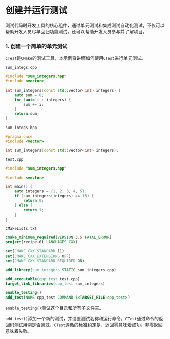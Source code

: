 # 创建并运行测试

 测试代码时开发工具的核心组件，通过单元测试和集成测试自动化测试，不仅可以帮助开发人员尽早回归功能测试，还可以帮助开发人员参与并了解项目。

### 1. 创建一个简单的单元测试

`CTest`是`CMake`的测试工具，本示例将讲解如何使用`CTest`进行单元测试。

`sum_integs.cpp`

```c++
#include "sum_integers.hpp"
#include <vector>

int sum_integers(const std::vector<int> integers) {
    auto sum = 0;
    for (auto i : integers) {
        sum += i;
    }
    return sum;
}
```

`sum_integs.hpp`

```c++
#pragma once
#include <vector>

int sum_integers(const std::vector<int> integers);
```

`test.cpp`

```c++
#include "sum_integers.hpp"

#include <vector>

int main() {
    auto integers = {1, 2, 3, 4, 5};
    if (sum_integers(integers) == 15) {
        return 0;
    } else {
        return 1;
    }
}
```

`CMakeLists.txt`

```cmake
cmake_minimum_required(VERSION 3.5 FATAL_ERROR)
project(recipe-01 LANGUAGES CXX)

set(CMAKE_CXX_STANDARD 11)
set(CMAKE_CXX_EXTENSIONS OFF)
set(CMAKE_CXX_STANDARD_REQUIRED ON)

add_library(sum_integers STATIC sum_integers.cpp)

add_executable(cpp_test test.cpp)
target_link_libraries(cpp_test sum_integers)

enable_testing()
add_test(NAME cpp_test COMMAND $<TARGET_FILE:cpp_test>)
```

`enable_testing()`测试这个目录和所有子文件夹。

`add_test()`添加一个新的测试，并设置测试名称和运行命令。`CTest`通过命令的返回码测试用例是否通过，`CTest`遵循的标准约定是，返回零意味着成功，非零返回意味着失败。